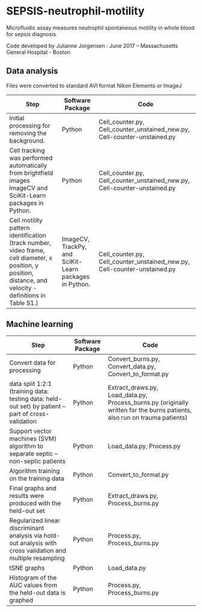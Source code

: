 # SEPSIS-neutrophil-motility
Microfluidic assay measures neutrophil spontaneous motility in whole blood for sepsis diagnosis

Code developed by Julianne Jorgensen : June 2017 – Massachusetts General Hospital - Boston

## Data analysis
Files were converted to standard AVI format	Nikon Elements or ImageJ

**Step** |**Software Package** |**Code**
--- |--- |---
Initial processing for removing the background. |Python	|Cell_counter.py, Cell_counter_unstained_new.py, Cell-counter-unstained.py
Cell tracking was performed automatically from brightfield images	ImageCV and SciKit-Learn packages in Python. |Python |Cell_counter.py, Cell_counter_unstained_new.py, Cell-counter-unstained.py
Cell motility pattern identification (track number, video frame, cell diameter, x position, y position, distance, and velocity - definitions in Table S1.) 	|ImageCV, TrackPy, and SciKit-Learn packages in Python.	|Cell_counter.py, Cell_counter_unstained_new.py, Cell-counter-unstained.py


## Machine learning

**Step** |**Software Package** |**Code**
--- |--- |---
Convert data for processing	|Python	 |Convert_burns.py, Convert_data.py, Convert_to_format.py
data split 1:2:1 (training data: testing data: held-out set) by patient – part of cross-validation |Python	|Extract_draws.py, Load_data.py, Process_burns.py (originally written for the burns patients, also run on trauma patients)
Support vector machines (SVM) algorithm to separate septic – non-septic patients |Python |Load_data.py, Process.py
Algorithm training on the training data	|Python |Convert_to_format.py
Final graphs and results were produced with the held-out set	|Python	| Extract_draws.py,  Process_burns.py
Regularized linear discriminant analysis via hold-out analysis with cross validation and multiple resampling |Python |Process.py, Process_burns.py 
tSNE graphs	|Python	|Load_data.py
Histogram of the AUC values from the held-out data is graphed |Python	| Process.py, Process_burns.py

